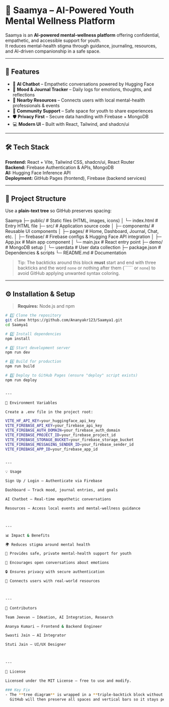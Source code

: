 
# 🌸 Saamya – AI-Powered Youth Mental Wellness Platform

Saamya is an **AI-powered mental-wellness platform** offering confidential, empathetic, and accessible support for youth.  
It reduces mental-health stigma through guidance, journaling, resources, and AI-driven companionship in a safe space.

---

## 🚀 Features
- 🤖 **AI Chatbot** – Empathetic conversations powered by Hugging Face  
- 📅 **Mood & Journal Tracker** – Daily logs for emotions, thoughts, and reflections  
- 📍 **Nearby Resources** – Connects users with local mental-health professionals & events  
- 👥 **Community Support** – Safe space for youth to share experiences  
- 🛡️ **Privacy First** – Secure data handling with Firebase + MongoDB  
- 💻 **Modern UI** – Built with React, Tailwind, and shadcn/ui  

---

## 🛠️ Tech Stack
**Frontend:** React + Vite, Tailwind CSS, shadcn/ui, React Router  
**Backend:** Firebase Authentication & APIs, MongoDB  
**AI:** Hugging Face Inference API  
**Deployment:** GitHub Pages (frontend), Firebase (backend services)

---

## 📂 Project Structure
Use a **plain-text tree** so GitHub preserves spacing:

Saamya ├─ public/                 # Static files (HTML, images, icons) │  └─ index.html           # Entry HTML file ├─ src/                    # Application source code │  ├─ components/          # Reusable UI components │  ├─ pages/               # Home, Dashboard, Journal, Chat, etc. │  ├─ firebase/            # Firebase configs & Hugging Face API integration │  ├─ App.jsx              # Main app component │  └─ main.jsx             # React entry point ├─ demo/                   # MongoDB setup │  └─ userdata             # User data collection ├─ package.json            # Dependencies & scripts └─ README.md               # Documentation

> Tip: The backticks around this block **must** start and end with three backticks and the word `none` or nothing after them (`````` or ```none```) to avoid GitHub applying unwanted syntax coloring.

---

## ⚙️ Installation & Setup
> **Requires:** Node.js and npm

```bash
# 1️⃣ Clone the repository
git clone https://github.com/Ananyakr123/Saamya1.git
cd Saamya1

# 2️⃣ Install dependencies
npm install

# 3️⃣ Start development server
npm run dev

# 4️⃣ Build for production
npm run build

# 5️⃣ Deploy to GitHub Pages (ensure "deploy" script exists)
npm run deploy


---

🔑 Environment Variables

Create a .env file in the project root:

VITE_HF_API_KEY=your_huggingface_api_key
VITE_FIREBASE_API_KEY=your_firebase_api_key
VITE_FIREBASE_AUTH_DOMAIN=your_firebase_auth_domain
VITE_FIREBASE_PROJECT_ID=your_firebase_project_id
VITE_FIREBASE_STORAGE_BUCKET=your_firebase_storage_bucket
VITE_FIREBASE_MESSAGING_SENDER_ID=your_firebase_sender_id
VITE_FIREBASE_APP_ID=your_firebase_app_id


---

💡 Usage

Sign Up / Login – Authenticate via Firebase

Dashboard – Track mood, journal entries, and goals

AI Chatbot – Real-time empathetic conversations

Resources – Access local events and mental-wellness guidance



---

📊 Impact & Benefits

🌍 Reduces stigma around mental health

🧠 Provides safe, private mental-health support for youth

💬 Encourages open conversations about emotions

🔒 Ensures privacy with secure authentication

🤝 Connects users with real-world resources



---

👥 Contributors

Team Jeevan – Ideation, AI Integration, Research

Ananya Kumari – Frontend & Backend Engineer

Swasti Jain – AI Integrator

Stuti Jain – UI/UX Designer



---

📜 License

Licensed under the MIT License – free to use and modify.

### Key Fix
- The **tree diagram** is wrapped in a **triple-backtick block without a language hint** (` ``` ` or ` ```none `).  
  GitHub will then preserve all spaces and vertical bars so it stays perfectly aligned in dark mode and on mobile.


